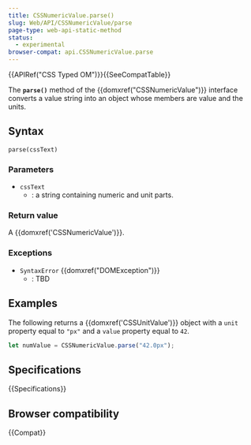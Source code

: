 ```yaml
---
title: CSSNumericValue.parse()
slug: Web/API/CSSNumericValue/parse
page-type: web-api-static-method
status:
  - experimental
browser-compat: api.CSSNumericValue.parse
---
```


{{APIRef("CSS Typed OM")}}{{SeeCompatTable}}

The **`parse()`** method of the
{{domxref("CSSNumericValue")}} interface converts a value string into an object whose
members are value and the units.

## Syntax

```js-nolint
parse(cssText)
```

### Parameters

- `cssText`
  - : a string containing numeric and unit parts.

### Return value

A {{domxref('CSSNumericValue')}}.

### Exceptions

- `SyntaxError` {{domxref("DOMException")}}
  - : TBD

## Examples

The following returns a {{domxref('CSSUnitValue')}} object with a `unit`
property equal to `"px"` and a `value` property equal to
`42`.

```js
let numValue = CSSNumericValue.parse("42.0px");
```

## Specifications

{{Specifications}}

## Browser compatibility

{{Compat}}
